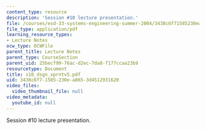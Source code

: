 ```yaml
---
content_type: resource
description: 'Session #10 lecture presentation.'
file: /courses/esd-33-systems-engineering-summer-2004/3438c6f71585230ea8653d4512931620_s10_dsgn_xprntv5.pdf
file_type: application/pdf
learning_resource_types:
- Lecture Notes
ocw_type: OCWFile
parent_title: Lecture Notes
parent_type: CourseSection
parent_uid: 25becf99-76ac-d2ec-7da8-f177ccaa23b9
resourcetype: Document
title: s10_dsgn_xprntv5.pdf
uid: 3438c6f7-1585-230e-a865-3d4512931620
video_files:
  video_thumbnail_file: null
video_metadata:
  youtube_id: null
---
```

Session #10 lecture presentation.

